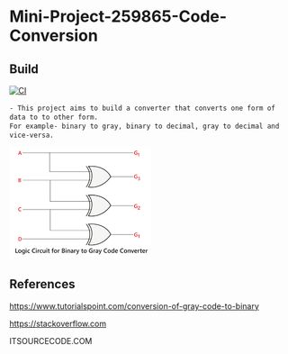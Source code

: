 # Mini-Project-259865-Code-Conversion

## Build
[![CI](https://github.com/Raghavendra-Handral/Mini-Project-259865-Code-Conversion/actions/workflows/main.yml/badge.svg)](https://github.com/Raghavendra-Handral/Mini-Project-259865-Code-Conversion/actions/workflows/main.yml)


    - This project aims to build a converter that converts one form of data to to other form. 
    For example- binary to gray, binary to decimal, gray to decimal and vice-versa.

![Image 1](https://github.com/Raghavendra-Handral/Mini-Project-259865-Code-Conversion/blob/a011f5794d8e409ee5fec274e209ceca399b96e3/b2g.png)

## References 
https://www.tutorialspoint.com/conversion-of-gray-code-to-binary

https://stackoverflow.com

ITSOURCECODE.COM
